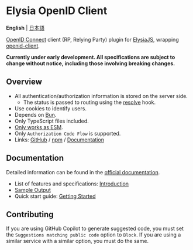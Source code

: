 # Elysia OpenID Client

**English** | [日本語](README.ja.md)

[OpenID Connect](https://openid.net/) client (RP, Relying Party) plugin for [ElysiaJS](https://elysiajs.com/), wrapping [openid-client](https://github.com/panva/node-openid-client).

**Currently under early development. All specifications are subject to change without notice, including those involving breaking changes.**

## Overview

- All authentication/authorization information is stored on the server side.
    - The status is passed to routing using the [resolve](https://elysiajs.com/life-cycle/before-handle.html#resolve) hook.
- Use cookies to identify users.
- Depends on [Bun](https://bun.sh/).
- Only TypeScript files included.
- [Only works as ESM](https://gist.github.com/sindresorhus/a39789f98801d908bbc7ff3ecc99d99c).
- Only `Authorization Code Flow` is supported.
- Links: [GitHub](https://github.com/macropygia/elysia-openid-client) / [npm](https://www.npmjs.com/package/elysia-openid-client) / [Documentation](https://macropygia.github.io/elysia-openid-client/)

## Documentation

Detailed information can be found in the [official documentation](https://macropygia.github.io/elysia-openid-client/).

- List of features and specifications: [Introduction](https://macropygia.github.io/elysia-openid-client/)
- [Sample Output](https://macropygia.github.io/elysia-openid-client/ja/sample-output/)
- Quick start guide: [Getting Started](https://macropygia.github.io/elysia-openid-client/getting-started/)

## Contributing

If you are using GitHub Copilot to generate suggested code, you must set the `Suggestions matching public code` option to `Block`. If you are using a similar service with a similar option, you must do the same.
